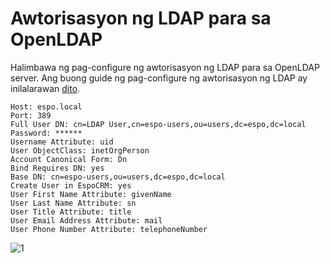 # Awtorisasyon ng LDAP para sa OpenLDAP

Halimbawa ng pag-configure ng awtorisasyon ng LDAP para sa OpenLDAP server. Ang buong guide ng pag-configure ng awtorisasyon ng LDAP ay inilalarawan [dito](ldap-authorization.md).

```
Host: espo.local
Port: 389
Full User DN: cn=LDAP User,cn=espo-users,ou=users,dc=espo,dc=local
Password: ******
Username Attribute: uid
User ObjectClass: inetOrgPerson
Account Canonical Form: Dn
Bind Requires DN: yes
Base DN: cn=espo-users,ou=users,dc=espo,dc=local
Create User in EspoCRM: yes
User First Name Attribute: givenName
User Last Name Attribute: sn
User Title Attribute: title
User Email Address Attribute: mail
User Phone Number Attribute: telephoneNumber
```

![1](https://raw.githubusercontent.com/espocrm/documentation/master/_static/images/administration/ldap-authorization/ldap-configuration-for-openldap.png)
